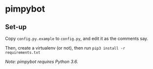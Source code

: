 # pimpybot

## Set-up
Copy `config.py.example` to `config.py`, and edit it as the comments say.

Then, create a virtualenv (or not), then run `pip3 install -r requirements.txt`

*Note: pimpybot requires Python 3.6.*
